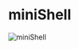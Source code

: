 
# miniShell
![miniShell](https://user-images.githubusercontent.com/65643742/118955675-95be9f80-b967-11eb-9736-b9f24a6e033f.gif)
